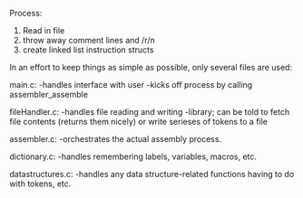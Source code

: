 Process:

1) Read in file
2) throw away comment lines and /r/n
4) create linked list instruction structs


In an effort to keep things as simple as possible, only several files are used:

main.c:
    -handles interface with user
    -kicks off process by calling assembler_assemble

fileHandler.c: 
    -handles file reading and writing
    -library; can be told to fetch file contents (returns them nicely) or write serieses of tokens to a file

assembler.c:
    -orchestrates the actual assembly process.

dictionary.c:
    -handles remembering labels, variables, macros, etc.

datastructures.c:
    -handles any data structure-related functions having to do with tokens, etc.